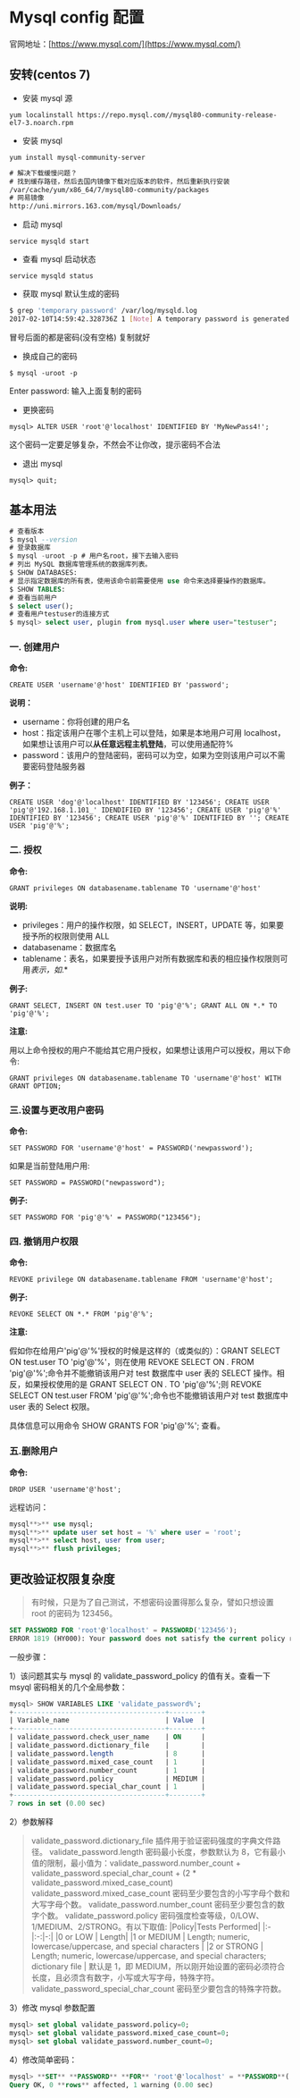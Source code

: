 # Mysql config 配置

官网地址：[https://www.mysql.com/](https://www.mysql.com/)

## 安转(centos 7)

- 安装 mysql 源

`yum localinstall https://repo.mysql.com//mysql80-community-release-el7-3.noarch.rpm`

- 安装 mysql

`yum install mysql-community-server`

```xml
# 解决下载缓慢问题？
# 找到缓存路径，然后去国内镜像下载对应版本的软件，然后重新执行安装
/var/cache/yum/x86_64/7/mysql80-community/packages
# 网易镜像
http://uni.mirrors.163.com/mysql/Downloads/
```

- 启动 mysql

`service mysqld start`

- 查看 mysql 启动状态

`service mysqld status`

- 获取 mysql 默认生成的密码

```bash
$ grep 'temporary password' /var/log/mysqld.log
2017-02-10T14:59:42.328736Z 1 [Note] A temporary password is generated for root@localhost: s/giN9Vo>L9h
```

冒号后面的都是密码(没有空格) 复制就好

- 换成自己的密码

`$ mysql -uroot -p`

Enter password: 输入上面复制的密码

- 更换密码

`mysql> ALTER USER 'root'@'localhost' IDENTIFIED BY 'MyNewPass4!';`

这个密码一定要足够复杂，不然会不让你改，提示密码不合法

- 退出 mysql

`mysql> quit;`

## 基本用法

```sql
# 查看版本
$ mysql --version
# 登录数据库
$ mysql -uroot -p # 用户名root，接下去输入密码
# 列出 MySQL 数据库管理系统的数据库列表。
$ SHOW DATABASES:
# 显示指定数据库的所有表，使用该命令前需要使用 use 命令来选择要操作的数据库。
$ SHOW TABLES:
# 查看当前用户
$ select user();
# 查看用户testuser的连接方式
$ mysql> select user, plugin from mysql.user where user="testuser";
```

### 一. 创建用户

**命令:**

`CREATE USER 'username'@'host' IDENTIFIED BY 'password';`

**说明：**

- username：你将创建的用户名
- host：指定该用户在哪个主机上可以登陆，如果是本地用户可用 localhost，如果想让该用户可以**从任意远程主机登陆**，可以使用通配符%
- password：该用户的登陆密码，密码可以为空，如果为空则该用户可以不需要密码登陆服务器

**例子：**

`CREATE USER 'dog'@'localhost' IDENTIFIED BY '123456'; CREATE USER 'pig'@'192.168.1.101_' IDENDIFIED BY '123456'; CREATE USER 'pig'@'%' IDENTIFIED BY '123456'; CREATE USER 'pig'@'%' IDENTIFIED BY ''; CREATE USER 'pig'@'%';`

### 二. 授权

**命令:**

`GRANT privileges ON databasename.tablename TO 'username'@'host'`

**说明:**

- privileges：用户的操作权限，如 SELECT，INSERT，UPDATE 等，如果要授予所的权限则使用 ALL
- databasename：数据库名
- tablename：表名，如果要授予该用户对所有数据库和表的相应操作权限则可用*表示，如*.\*

**例子:**

`GRANT SELECT, INSERT ON test.user TO 'pig'@'%'; GRANT ALL ON *.* TO 'pig'@'%';`

**注意:**

用以上命令授权的用户不能给其它用户授权，如果想让该用户可以授权，用以下命令:

`GRANT privileges ON databasename.tablename TO 'username'@'host' WITH GRANT OPTION;`

### 三.设置与更改用户密码

**命令:**

`SET PASSWORD FOR 'username'@'host' = PASSWORD('newpassword');`

如果是当前登陆用户用:

`SET PASSWORD = PASSWORD("newpassword");`

**例子:**

`SET PASSWORD FOR 'pig'@'%' = PASSWORD("123456");`

### 四. 撤销用户权限

**命令:**

`REVOKE privilege ON databasename.tablename FROM 'username'@'host';`

**例子:**

`REVOKE SELECT ON *.* FROM 'pig'@'%';`

**注意:**

假如你在给用户'pig'@'%'授权的时候是这样的（或类似的）：GRANT SELECT ON test.user TO 'pig'@'%'，则在使用 REVOKE SELECT ON _._ FROM 'pig'@'%';命令并不能撤销该用户对 test 数据库中 user 表的 SELECT 操作。相反，如果授权使用的是 GRANT SELECT ON _._ TO 'pig'@'%';则 REVOKE SELECT ON test.user FROM 'pig'@'%';命令也不能撤销该用户对 test 数据库中 user 表的 Select 权限。

具体信息可以用命令 SHOW GRANTS FOR 'pig'@'%'; 查看。

### 五.删除用户

**命令:**

`DROP USER 'username'@'host';`

远程访问：

```sql
mysql**>** use mysql;
mysql**>** update user set host = '%' where user = 'root';
mysql**>** select host, user from user;
mysql**>** flush privileges;
```

## 更改验证权限复杂度

> 有时候，只是为了自己测试，不想密码设置得那么复杂，譬如只想设置 root 的密码为 123456。

```sql
SET PASSWORD FOR 'root'@'localhost' = PASSWORD('123456');
ERROR 1819 (HY000): Your password does not satisfy the current policy requirements
```

一般步骤：

1）该问题其实与 mysql 的 validate_password_policy 的值有关。查看一下 msyql 密码相关的几个全局参数：

```sql
mysql> SHOW VARIABLES LIKE 'validate_password%';
+--------------------------------------+--------+
| Variable_name                        | Value  |
+--------------------------------------+--------+
| validate_password.check_user_name    | ON     |
| validate_password.dictionary_file    |        |
| validate_password.length             | 8      |
| validate_password.mixed_case_count   | 1      |
| validate_password.number_count       | 1      |
| validate_password.policy             | MEDIUM |
| validate_password.special_char_count | 1      |
+--------------------------------------+--------+
7 rows in set (0.00 sec)
```

2）参数解释

> validate_password.dictionary_file 插件用于验证密码强度的字典文件路径。
> validate_password.length 密码最小长度，参数默认为 8，它有最小值的限制，最小值为：validate_password.number_count + validate_password.special_char_count + (2 \* validate_password.mixed_case_count)
> validate_password.mixed_case_count 密码至少要包含的小写字母个数和大写字母个数。
> validate_password.number_count 密码至少要包含的数字个数。
> validate_password.policy 密码强度检查等级，0/LOW、1/MEDIUM、2/STRONG。有以下取值:
> |Policy|Tests Performed|
> |:-|:-:|-:|
> |0 or LOW | Length|
> |1 or MEDIUM | Length; numeric, lowercase/uppercase, and special characters |
> |2 or STRONG | Length; numeric, lowercase/uppercase, and special characters; dictionary file |
> 默认是 1，即 MEDIUM，所以刚开始设置的密码必须符合长度，且必须含有数字，小写或大写字母，特殊字符。
> validate_password_special_char_count 密码至少要包含的特殊字符数。

3）修改 mysql 参数配置

```sql
mysql> set global validate_password.policy=0;
mysql> set global validate_password.mixed_case_count=0;
mysql> set global validate_password.number_count=0;
```

4）修改简单密码：

```sql
mysql> **SET** **PASSWORD** **FOR** 'root'@'localhost' = **PASSWORD**('123');
Query OK, 0 **rows** affected, 1 warning (0.00 sec)
```

